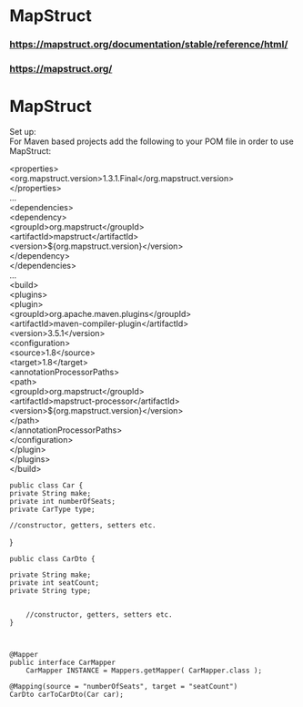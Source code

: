 
# MapStruct

### https://mapstruct.org/documentation/stable/reference/html/

### https://mapstruct.org/


<h1 class="code-line" data-line-start=0 data-line-end=1 ><a id="MapStruct_0"></a>MapStruct</h1>
<p class="has-line-data" data-line-start="1" data-line-end="3">Set up:<br>
For Maven based projects add the following to your POM file in order to use MapStruct:</p>
<p class="has-line-data" data-line-start="4" data-line-end="36">&lt;properties&gt;<br>
&lt;org.mapstruct.version&gt;1.3.1.Final&lt;/org.mapstruct.version&gt;<br>
&lt;/properties&gt;<br>
…<br>
&lt;dependencies&gt;<br>
&lt;dependency&gt;<br>
&lt;groupId&gt;org.mapstruct&lt;/groupId&gt;<br>
&lt;artifactId&gt;mapstruct&lt;/artifactId&gt;<br>
&lt;version&gt;${org.mapstruct.version}&lt;/version&gt;<br>
&lt;/dependency&gt;<br>
&lt;/dependencies&gt;<br>
…<br>
&lt;build&gt;<br>
&lt;plugins&gt;<br>
&lt;plugin&gt;<br>
&lt;groupId&gt;org.apache.maven.plugins&lt;/groupId&gt;<br>
&lt;artifactId&gt;maven-compiler-plugin&lt;/artifactId&gt;<br>
&lt;version&gt;3.5.1&lt;/version&gt;<br>
&lt;configuration&gt;<br>
&lt;source&gt;1.8&lt;/source&gt;<br>
&lt;target&gt;1.8&lt;/target&gt;<br>
&lt;annotationProcessorPaths&gt;<br>
&lt;path&gt;<br>
&lt;groupId&gt;org.mapstruct&lt;/groupId&gt;<br>
&lt;artifactId&gt;mapstruct-processor&lt;/artifactId&gt;<br>
&lt;version&gt;${org.mapstruct.version}&lt;/version&gt;<br>
&lt;/path&gt;<br>
&lt;/annotationProcessorPaths&gt;<br>
&lt;/configuration&gt;<br>
&lt;/plugin&gt;<br>
&lt;/plugins&gt;<br>
&lt;/build&gt;</p>


    public class Car {
    private String make;
    private int numberOfSeats;
    private CarType type;
 
    //constructor, getters, setters etc.
}


    public class CarDto {
     
    private String make;
    private int seatCount;
    private String type;
 

        //constructor, getters, setters etc.
    }
    
    

    @Mapper 
    public interface CarMapper 
        CarMapper INSTANCE = Mappers.getMapper( CarMapper.class ); 
        
    @Mapping(source = "numberOfSeats", target = "seatCount")
    CarDto carToCarDto(Car car); 
